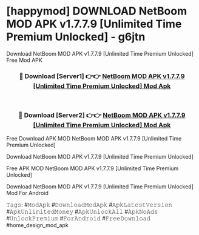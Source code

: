 # [happymod] DOWNLOAD NetBoom MOD APK v1.7.7.9 [Unlimited Time Premium Unlocked] - g6jtn
Download NetBoom MOD APK v1.7.7.9 [Unlimited Time Premium Unlocked] Free Mod APK

<div align="center">
<h3>🔴 Download [Server1] 👉👉 <a href="https://apk-comot.site?title=NetBoom_MOD_APK_v1.7.7.9_[Unlimited_Time_Premium_Unlocked]">NetBoom MOD APK v1.7.7.9 [Unlimited Time Premium Unlocked] Mod Apk</a></h3><br>

<h3>🔴 Download [Server2] 👉👉 <a href="https://apk-comot.site?title=NetBoom_MOD_APK_v1.7.7.9_[Unlimited_Time_Premium_Unlocked]">NetBoom MOD APK v1.7.7.9 [Unlimited Time Premium Unlocked] Mod Apk</a></h3>
</div>


Free Download APK MOD NetBoom MOD APK v1.7.7.9 [Unlimited Time Premium Unlocked]

Download NetBoom MOD APK v1.7.7.9 [Unlimited Time Premium Unlocked] 

Free APK MOD NetBoom MOD APK v1.7.7.9 [Unlimited Time Premium Unlocked] 

Download NetBoom MOD APK v1.7.7.9 [Unlimited Time Premium Unlocked] Mod For Android

𝚃𝚊𝚐𝚜: #𝙼𝚘𝚍𝙰𝚙𝚔 #𝙳𝚘𝚠𝚗𝚕𝚘𝚊𝚍𝙼𝚘𝚍𝙰𝚙𝚔 #𝙰𝚙𝚔𝙻𝚊𝚝𝚎𝚜𝚝𝚅𝚎𝚛𝚜𝚒𝚘𝚗 #𝙰𝚙𝚔𝚄𝚗𝚕𝚒𝚖𝚒𝚝𝚎𝚍𝙼𝚘𝚗𝚎𝚢 #𝙰𝚙𝚔𝚄𝚗𝚕𝚘𝚌𝚔𝙰𝚕𝚕 #𝙰𝚙𝚔𝙽𝚘𝙰𝚍𝚜 #𝚄𝚗𝚕𝚘𝚌𝚔𝙿𝚛𝚎𝚖𝚒𝚞𝚖 #𝙵𝚘𝚛𝙰𝚗𝚍𝚛𝚘𝚒𝚍 #𝙵𝚛𝚎𝚎𝙳𝚘𝚠𝚗𝚕𝚘𝚊𝚍 #home_design_mod_apk
